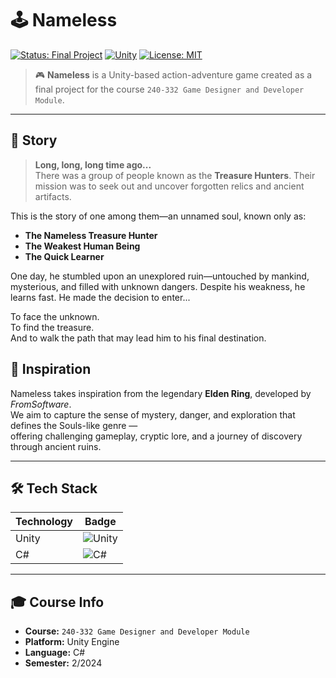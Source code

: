 # 🕹️ Nameless

[![Status: Final Project](https://img.shields.io/badge/Status-Final%20Project-blue)]()
[![Unity](https://img.shields.io/badge/Unity-6000.0.40+-000000?style=flat&logo=unity)]()
[![License: MIT](https://img.shields.io/badge/License-MIT-blue.svg)](LICENSE)
<!-- [![License: All Rights Reserved](https://img.shields.io/badge/License-All%20Rights%20Reserved-orange)]() -->

> 🎮 **Nameless** is a Unity-based action-adventure game created as a final project for the course `240-332 Game Designer and Developer Module`.

---

## 📖 Story

> **Long, long, long time ago...**  
There was a group of people known as the **Treasure Hunters**. Their mission was to seek out and uncover forgotten relics and ancient artifacts.

This is the story of one among them—an unnamed soul, known only as:

- **The Nameless Treasure Hunter**  
- **The Weakest Human Being**  
- **The Quick Learner**

One day, he stumbled upon an unexplored ruin—untouched by mankind, mysterious, and filled with unknown dangers. Despite his weakness, he learns fast. He made the decision to enter...  

To face the unknown.  
To find the treasure.  
And to walk the path that may lead him to his final destination.

## 🧠 Inspiration

Nameless takes inspiration from the legendary **Elden Ring**, developed by *FromSoftware*.  
We aim to capture the sense of mystery, danger, and exploration that defines the Souls-like genre —  
offering challenging gameplay, cryptic lore, and a journey of discovery through ancient ruins.

---

## 🛠️ Tech Stack

| Technology | Badge                                                                                                              |
|------------|--------------------------------------------------------------------------------------------------------------------|
| Unity      | ![Unity](https://img.shields.io/badge/Unity-000000?style=for-the-badge&logo=unity&logoColor=white)       |
| C#         | ![C#](https://img.shields.io/badge/C%23-239120?style=for-the-badge&logo=c-sharp&logoColor=white)                  |

---

## 🎓 Course Info

- **Course:** `240-332 Game Designer and Developer Module`
- **Platform:** Unity Engine
- **Language:** C#
- **Semester:** 2/2024
